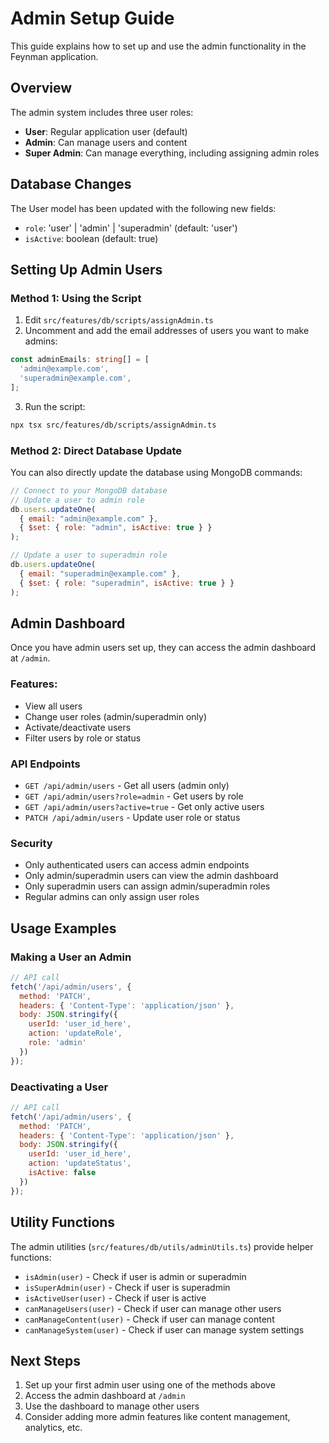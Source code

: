 # Admin Setup Guide

This guide explains how to set up and use the admin functionality in the Feynman application.

## Overview

The admin system includes three user roles:
- **User**: Regular application user (default)
- **Admin**: Can manage users and content
- **Super Admin**: Can manage everything, including assigning admin roles

## Database Changes

The User model has been updated with the following new fields:
- `role`: 'user' | 'admin' | 'superadmin' (default: 'user')
- `isActive`: boolean (default: true)

## Setting Up Admin Users

### Method 1: Using the Script

1. Edit `src/features/db/scripts/assignAdmin.ts`
2. Uncomment and add the email addresses of users you want to make admins:

```typescript
const adminEmails: string[] = [
  'admin@example.com',
  'superadmin@example.com',
];
```

3. Run the script:
```bash
npx tsx src/features/db/scripts/assignAdmin.ts
```

### Method 2: Direct Database Update

You can also directly update the database using MongoDB commands:

```javascript
// Connect to your MongoDB database
// Update a user to admin role
db.users.updateOne(
  { email: "admin@example.com" },
  { $set: { role: "admin", isActive: true } }
);

// Update a user to superadmin role
db.users.updateOne(
  { email: "superadmin@example.com" },
  { $set: { role: "superadmin", isActive: true } }
);
```

## Admin Dashboard

Once you have admin users set up, they can access the admin dashboard at `/admin`.

### Features:
- View all users
- Change user roles (admin/superadmin only)
- Activate/deactivate users
- Filter users by role or status

### API Endpoints

- `GET /api/admin/users` - Get all users (admin only)
- `GET /api/admin/users?role=admin` - Get users by role
- `GET /api/admin/users?active=true` - Get only active users
- `PATCH /api/admin/users` - Update user role or status

### Security

- Only authenticated users can access admin endpoints
- Only admin/superadmin users can view the admin dashboard
- Only superadmin users can assign admin/superadmin roles
- Regular admins can only assign user roles

## Usage Examples

### Making a User an Admin
```javascript
// API call
fetch('/api/admin/users', {
  method: 'PATCH',
  headers: { 'Content-Type': 'application/json' },
  body: JSON.stringify({
    userId: 'user_id_here',
    action: 'updateRole',
    role: 'admin'
  })
});
```

### Deactivating a User
```javascript
// API call
fetch('/api/admin/users', {
  method: 'PATCH',
  headers: { 'Content-Type': 'application/json' },
  body: JSON.stringify({
    userId: 'user_id_here',
    action: 'updateStatus',
    isActive: false
  })
});
```

## Utility Functions

The admin utilities (`src/features/db/utils/adminUtils.ts`) provide helper functions:

- `isAdmin(user)` - Check if user is admin or superadmin
- `isSuperAdmin(user)` - Check if user is superadmin
- `isActiveUser(user)` - Check if user is active
- `canManageUsers(user)` - Check if user can manage other users
- `canManageContent(user)` - Check if user can manage content
- `canManageSystem(user)` - Check if user can manage system settings

## Next Steps

1. Set up your first admin user using one of the methods above
2. Access the admin dashboard at `/admin`
3. Use the dashboard to manage other users
4. Consider adding more admin features like content management, analytics, etc. 